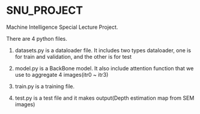 # SNU_PROJECT
Machine Intelligence Special Lecture Project.

There are 4 python files.

1. datasets.py is a dataloader file. It includes two types dataloader, one is for train and validation, and the other is for test

2. model.py is a BackBone model. It also include attention function that we use to aggregate 4 images(itr0 ~ itr3)

3. train.py is a training file.

4. test.py is a test file and it makes output(Depth estimation map from SEM images)
